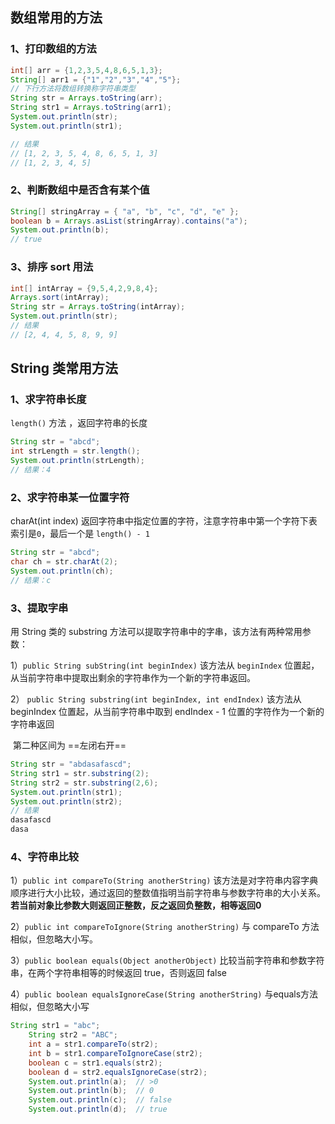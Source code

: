 ## 数组常用的方法

### 1、打印数组的方法

```java
int[] arr = {1,2,3,5,4,8,6,5,1,3};
String[] arr1 = {"1","2","3","4","5"};
// 下行方法将数组转换称字符串类型
String str = Arrays.toString(arr);
String str1 = Arrays.toString(arr1);
System.out.println(str);
System.out.println(str1);

// 结果
// [1, 2, 3, 5, 4, 8, 6, 5, 1, 3]
// [1, 2, 3, 4, 5]
```







### 2、判断数组中是否含有某个值

```java
String[] stringArray = { "a", "b", "c", "d", "e" };
boolean b = Arrays.asList(stringArray).contains("a");
System.out.println(b);
// true
```



### 3、排序 sort 用法

```java
int[] intArray = {9,5,4,2,9,8,4};
Arrays.sort(intArray);
String str = Arrays.toString(intArray);
System.out.println(str);
// 结果
// [2, 4, 4, 5, 8, 9, 9]
```





## String 类常用方法

### 1、求字符串长度

`length()` 方法 ，返回字符串的长度

```java
String str = "abcd";
int strLength = str.length();
System.out.println(strLength);
// 结果：4
```



### 2、求字符串某一位置字符

charAt(int index) 返回字符串中指定位置的字符，注意字符串中第一个字符下表索引是`0`，最后一个是 `length() - 1`

```java
String str = "abcd";
char ch = str.charAt(2);
System.out.println(ch);
// 结果：c
```



### 3、提取字串

用 String 类的 substring 方法可以提取字符串中的字串，该方法有两种常用参数：

1）`public String subString(int beginIndex)`	该方法从 `beginIndex` 位置起，从当前字符串中提取出剩余的字符串作为一个新的字符串返回。

2） `public String substring(int beginIndex, int endIndex)` 该方法从 beginIndex 位置起，从当前字符串中取到 endIndex - 1 位置的字符作为一个新的字符串返回

​	第二种区间为 ==左闭右开==

```java
String str = "abdasafascd";	
String str1 = str.substring(2);
String str2 = str.substring(2,6);
System.out.println(str1);
System.out.println(str2);
// 结果
dasafascd
dasa
```

### 4、字符串比较

1）`public int compareTo(String anotherString)`  该方法是对字符串内容字典顺序进行大小比较，通过返回的整数值指明当前字符串与参数字符串的大小关系。**若当前对象比参数大则返回正整数，反之返回负整数，相等返回0**

2）`public int compareToIgnore(String anotherString)` 与 compareTo 方法相似，但忽略大小写。

3）`public boolean equals(Object anotherObject)` 比较当前字符串和参数字符串，在两个字符串相等的时候返回 true，否则返回 false

4）`public boolean equalsIgnoreCase(String anotherString)` 与equals方法相似，但忽略大小写

```java
String str1 = "abc";
    String str2 = "ABC";
    int a = str1.compareTo(str2);
    int b = str1.compareToIgnoreCase(str2);
    boolean c = str1.equals(str2);
    boolean d = str2.equalsIgnoreCase(str2);
    System.out.println(a);	// >0
    System.out.println(b);	// 0
    System.out.println(c);	// false
    System.out.println(d);	// true
```







